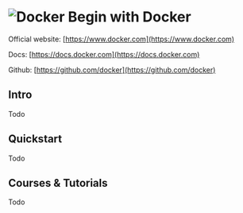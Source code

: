 # ![Docker](https://rawgit.com/asankasri/begin-with-it-alpha/master/icons/docker_128x128.png "Docker") Begin with Docker

Official website: [https://www.docker.com](https://www.docker.com)

Docs: [https://docs.docker.com](https://docs.docker.com)

Github: [https://github.com/docker](https://github.com/docker)

## Intro

Todo

## Quickstart

Todo

## Courses & Tutorials

Todo
